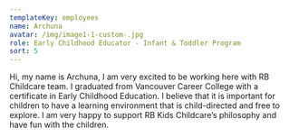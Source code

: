 ```yaml
---
templateKey: employees
name: Archuna
avatar: /img/image1-1-custom-.jpg
role: Early Childhood Educator - Infant & Toddler Program
sort: 5
---
```

Hi, my name is Archuna, I am very excited to be working here with RB Childcare team. I graduated from Vancouver Career College with a certificate in Early Childhood Education. I believe that it is important for children to have a learning environment that is child-directed and free to explore. I am very happy to support RB Kids Childcare’s philosophy and have fun with the children.
